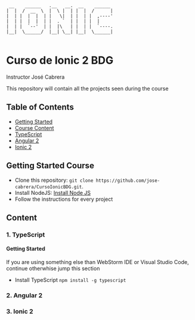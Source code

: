 ```
 __    ______   .__   __.  __    ______ 
|  |  /  __  \  |  \ |  | |  |  /      |
|  | |  |  |  | |   \|  | |  | |  ,----'
|  | |  |  |  | |  . `  | |  | |  |     
|  | |  `--'  | |  |\   | |  | |  `----.
|__|  \______/  |__| \__| |__|  \______|
                                        
```                                       
# Curso de Ionic 2 BDG

Instructor José Cabrera

This repository will contain all the projects seen during the course

## Table of Contents
 * [Getting Started](#getting-started-course)
 * [Course Content](#content)
  * [TypeScript](#typescript)
  * [Angular 2](#angular_2)
  * [Ionic 2](#ionic_2)
 
 
## Getting Started Course
* Clone this repository: `git clone https://github.com/jose-cabrera/CursoIonicBDG.git`.
* Install NodeJS: [Install Node JS](https://nodejs.org/en/)
* Follow the instructions for every project

## Content


### 1. TypeScript

#### Getting Started 
If you are using something else than WebStorm IDE or Visual Studio Code, continue otherwhise jump this section
* Install TypeScript `npm install -g typescript`

### 2. Angular 2

### 3. Ionic 2

